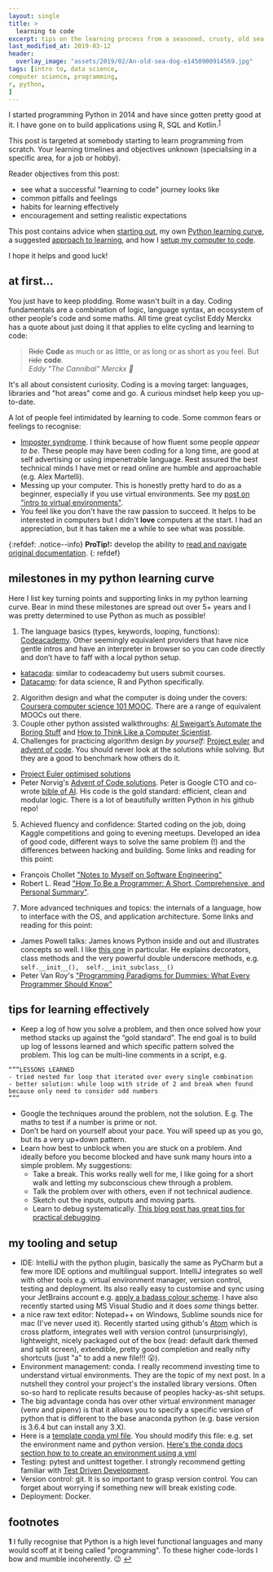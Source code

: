 ```yaml
---
layout: single
title: >
  learning to code
excerpt: tips on the learning process from a seasoned, crusty, old sea dog
last_modified_at: 2019-03-12
header:
  overlay_image: "assets/2019/02/An-old-sea-dog-e1450900914569.jpg"
tags: [intro to, data science,
computer science, programming,
r, python,
]
---
```


I started programming Python in 2014 and have since gotten pretty good at it. I have gone on to  build applications using R, SQL and Kotlin.<sup id="a1">[1](#f1)</sup>

This post is targeted at somebody starting to learn programming from scratch. Your learning timelines and objectives unknown (specialising in a specific area, for a job or hobby).

Reader objectives from this post:
- see what a successful "learning to code" journey looks like
- common pitfalls and feelings
- habits for learning effectively
- encouragement and setting realistic expectations

This post contains advice when [starting out](#at-first...), my own [Python learning curve](#milestones-in-my-python-learning-curve), a suggested [approach to learning](#tips-for-learning-effectively), and how I [setup my computer to code](#my-tooling-and-setup).

I hope it helps and good luck!

## at first...
You just have to keep plodding. Rome wasn't built in a day. Coding fundamentals are a combination of logic, language syntax, an ecosystem of other people's code and some maths. All time great cyclist Eddy Merckx has a quote about just doing it that applies to elite cycling and learning to code:
> ~~Ride~~ **Code** as much or as little, or as long or as short as you feel. But ~~ride~~ **code**.  
> <cite>Eddy "The Cannibal" Merckx :goat:</cite>

It's all about consistent curiosity. Coding is a moving target: languages, libraries and "hot areas" come and go. A curious mindset help keep you up-to-date.

A lot of people feel intimidated by learning to code. Some common fears or feelings to recognise:
- [Imposter syndrome](https://en.wikipedia.org/wiki/Impostor_syndrome). I think because of how fluent some people _appear to be_. These people may have been coding for a long time, are good at self advertising or using impenetrable language. Rest assured the best technical minds I have met or read online are humble and approachable (e.g. Alex Martelli).
- Messing up your computer. This is honestly pretty hard to do as a beginner, especially if you use virtual environments. See my [post on "intro to virtual environments"](_posts/2019-03-01-intro-python-virtual-environments.md).
- You feel like you don't have the raw passion to succeed. It helps to be interested in computers but I didn't **love** computers at the start. I had an appreciation, but it has taken me a while to see what was possible.

{:refdef: .notice--info}
**ProTip!:** develop the ability to [read and navigate original documentation](https://readthedocs.com/).
{: refdef}

## milestones in my python learning curve
Here I list key turning points and supporting links in my python learning curve. Bear in mind these milestones are spread out over 5+ years and I was pretty determined to use Python as much as possible!

1.	The language basics (types, keywords, looping, functions): [Codeacademy](https://www.codecademy.com). Other seemingly equivalent providers that have nice gentle intros and have an interpreter in browser so you can code directly and don’t have to faff with a local python setup.
  - [katacoda](https://www.katacoda.com/): similar to codeacademy but users submit courses.
  - [Datacamp](https://www.datacamp.com/home): for data science, R and Python specifically.
2.	Algorithm design and what the computer is doing under the covers: [Coursera computer science 101 MOOC](https://ocw.mit.edu/courses/electrical-engineering-and-computer-science/6-00-introduction-to-computer-science-and-programming-fall-2008/). There are a range of equivalent MOOCs out there.
3.	Couple other python assisted walkthroughs: [Al Sweigart’s Automate the Boring Stuff](https://automatetheboringstuff.com/) and [How to Think Like a Computer Scientist](http://www.openbookproject.net/thinkcs/python/english2e/).
4.	Challenges for practicing algorithm design _by yourself_: [Project euler](https://projecteuler.net/) and [advent of code](https://adventofcode.com/). You should never look at the solutions while solving. But they are a good to benchmark how others do it.
  - [Project Euler optimised solutions](http://www.s-anand.net/euler.html)
  - Peter Norvig's [Advent of Code solutions](https://github.com/norvig/pytudes/blob/master/ipynb/Advent%202017.ipynb). Peter is Google CTO and co-wrote [bible of AI](http://aima.cs.berkeley.edu/). His code is the gold standard: efficient, clean and modular logic. There is a lot of beautifully written Python in his github repo!
5.	Achieved fluency and confidence: Started coding on the job, doing Kaggle competitions and going to evening meetups. Developed an idea of good code, different ways to solve the same problem (!) and the differences between hacking and building. Some links and reading for this point:
  - François Chollet ["Notes to Myself on Software Engineering"](https://medium.com/s/story/notes-to-myself-on-software-engineering-c890f16f4e4d)
  - Robert L. Read ["How To Be a Programmer: A Short, Comprehensive, and Personal Summary"](https://www.doc.ic.ac.uk/~susan/475/HowToBeAProgrammer.pdf).
7. More advanced techniques and topics: the internals of a language, how to interface with the OS, and application architecture. Some links and reading for this point:
  - James Powell talks: James knows Python inside and out and illustrates concepts so well. I like [this one](https://www.youtube.com/watch?v=cKPlPJyQrt4) in particular. He explains decorators, class methods and the very powerful double underscore methods, e.g. `self.__init__(),  self.__init_subclass__()`
  - Peter Van Roy's ["Programming Paradigms for Dummies: What Every Programmer Should Know"](https://www.info.ucl.ac.be/~pvr/VanRoyChapter.pdf)

## tips for learning effectively
-	Keep a log of how you solve a problem, and then once solved how your method stacks up against the “gold standard”. The end goal is to build up log of lessons learned and which specific pattern solved the problem. This log can be multi-line comments in a script, e.g.

```
“””LESSONS LEARNED
- tried nested for loop that iterated over every single combination
- better solution: while loop with stride of 2 and break when found because only need to consider odd numbers
”””
```

-	Google the techniques around the problem, not the solution. E.g. The maths to test if a number is prime or not.
-	Don’t be hard on yourself about your pace. You will speed up as you go, but its a very up+down pattern.
- Learn how best to unblock when you are stuck on a problem. And ideally before you become blocked and have sunk many hours into a simple problem. My suggestions:
  - Take a break. This works really well for me, I like going for a short walk and letting my subconscious chew through a problem.
  - Talk the problem over with others, even if not technical audience.
  - Sketch out the inputs, outputs and moving parts.
  - Learn to debug systematically. [This blog post has great tips for practical debugging](https://www.jackkinsella.ie/articles/7-keys-to-systematic-debugging).

## my tooling and setup
-	IDE: IntelliJ with the python plugin, basically the same as PyCharm but a few more IDE options and multilingual support. IntelliJ integrates so well with other tools e.g. virtual environment manager, version control, testing and deployment. Its also really easy to customise and sync using your JetBrains account e.g. [apply a badass colour scheme](http://color-themes.com/?view=index). I have also recently started using MS Visual Studio and it does _some_ things better.
- a nice raw text editor: Notepad++ on Windows, Sublime sounds nice for mac (I've never used it). Recently started using github's [Atom](https://atom.io/) which is cross platform, integrates well with version control (unsurprisingly), lightweight, nicely packaged out of the box (read: default dark themed and split screen), extendible, pretty good completion and really nifty shortcuts (just "a" to add a new file!!! :open_mouth:).
-	Environment management: conda. I really recommend investing time to understand virtual environments. They are the topic of my next post. In a nutshell they control your project's the installed library versions. Often so-so hard to replicate results because of peoples hacky-as-shit setups.
  - The big advantage conda has over other virtual environment manager (venv and pipenv) is that it allows you to specify a specific version of python that is different to the base anaconda python (e.g. base version is 3.6.4 but can install any 3.X).
  - Here is a [template conda yml file](/assets/2019-02/template_conda_env.yml). You should modify this file: e.g. set the environment name and python version. [Here's the conda docs section how to to create an environment using a yml](https://docs.conda.io/projects/conda/en/latest/user-guide/tasks/manage-environments.html#creating-an-environment-from-an-environment-yml-file)
-	Testing: pytest and unittest together. I strongly recommend getting familiar with [Test Driven Development](https://en.wikipedia.org/wiki/Test-driven_development).
-	Version control: git. It is so important to grasp version control. You can forget about worrying if something new will break existing code.
- Deployment: Docker.


## footnotes
<b id="f1">1</b> I fully recognise that Python is a high level functional languages and many would scoff at it being called "programming". To these higher code-lords I bow and mumble incoherently. :wink: [↩](#a1)

